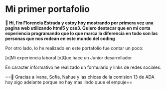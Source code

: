 # Mi primer portafolio 

**👋 Hi, I’m Florencia Estrada y estoy hoy mostrando por primera vez una pagina web utilizando html5 y css3. 
Quiero destacar que en mi corta experiencia programando que lo que marca la diferencia en todo son las personas que nos rodean en este mundo del coding**

Por otro lado, lo he realizado en este portafolio fue contar un poco:

[x]Mi experiencia laboral
[x]Que hace un Junior desarrollador

En caracter informativo he realizado un formulario y links de redes sociales.

 ==🌱 Gracias a Ivana, Sofia, Nahue y las chicas de la comision 13 de ADA hoy sigo adelante porque no hay mas lindo quue el empuje==
 
